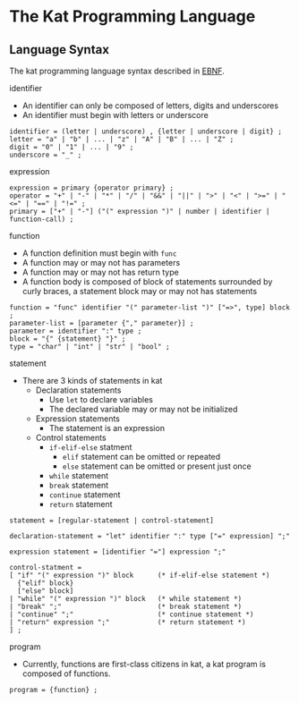 # The Kat Programming Language

## Language Syntax

The kat programming language syntax described in [EBNF](https://en.wikipedia.org/wiki/Extended_Backus%E2%80%93Naur_form).

identifier
- An identifier can only be composed of letters, digits and underscores
- An identifier must begin with letters or underscore
```
identifier = (letter | underscore) , {letter | underscore | digit} ;
letter = "a" | "b" | ... | "z" | "A" | "B" | ... | "Z" ;
digit = "0" | "1" | ... | "9" ;
underscore = "_" ;
```

expression
```
expression = primary {operator primary} ;
operator = "+" | "-" | "*" | "/" | "&&" | "||" | ">" | "<" | ">=" | "<=" | "==" | "!=" ;
primary = ["+" | "-"] ("(" expression ")" | number | identifier | function-call) ;
```

function
- A function definition must begin with `func`
- A function may or may not has parameters
- A function may or may not has return type
- A function body is composed of block of statements surrounded by curly braces, a statement block may or may not has statements
```
function = "func" identifier "(" parameter-list ")" ["=>", type] block ;
parameter-list = [parameter {"," parameter}] ;
parameter = identifier ":" type ;
block = "{" {statement} "}" ;
type = "char" | "int" | "str" | "bool" ;
```

statement
- There are 3 kinds of statements in kat
  - Declaration statements
    - Use `let` to declare variables
    - The declared variable may or may not be initialized
  - Expression statements
    - The statement is an expression
  - Control statements
    - `if-elif-else` statment
      - `elif` statement can be omitted or repeated
      - `else` statement can be omitted or present just once
    - `while` statement
    - `break` statement
    - `continue` statement
    - `return` statement
```
statement = [regular-statement | control-statement]

declaration-statement = "let" identifier ":" type ["=" expression] ";"

expression statement = [identifier "="] expression ";"

control-statment =
[ "if" "(" expression ")" block      (* if-elif-else statement *)
  {"elif" block}
  ["else" block]
| "while" "(" expression ")" block   (* while statement *)
| "break" ";"                        (* break statement *)
| "continue" ";"                     (* continue statement *)
| "return" expression ";"            (* return statement *)
] ;
```

program
- Currently, functions are first-class citizens in kat, a kat program is composed of functions.
```
program = {function} ;
```
